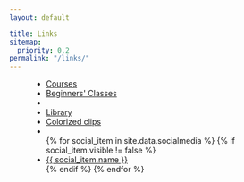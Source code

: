 ```yaml
---
layout: default

title: Links
sitemap:
  priority: 0.2
permalink: "/links/"
---
```


<div class="text-center t30" style="max-width: 420px; margin: 0 auto;">
  <ul class="social-icons side-nav">
    <li><a href="/courses">Courses</a></li>
    <li><a href="/courses-for-beginners/">Beginners' Classes</a></li>
    <li class="divider b60"></li>
    <li><a href="https://library.blackpepperswing.com/">Library</a></li>
    <li><a href="https://www.youtube.com/playlist?list=PLXuPJeS8W-KoF6CIHZan0xlxfD0hO4iYQ">Colorized clips</a></li>
    <li class="divider b60"></li>
    {% for social_item in site.data.socialmedia %}
    {% if social_item.visible != false %}
    <li><a href="{{ social_item.url }}" target="_blank" class="{{ social_item.class }}" title="{{ social_item.name }}"> {{ social_item.name }}</a></li>
    {% endif %}
    {% endfor %}
  </ul>
</div>

